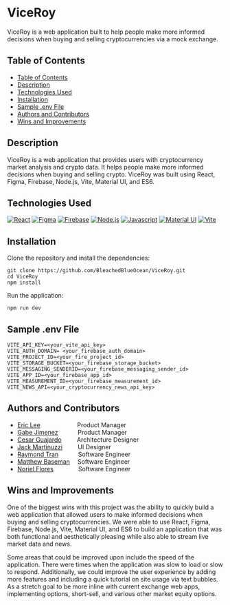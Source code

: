 

# ViceRoy

ViceRoy is a web application built to help people make more informed decisions when buying and selling cryptocurrencies via a mock exchange.

## Table of Contents

- [Table of Contents](#table-of-contents)
- [Description](#description)
- [Technologies Used](#technologies-used)
- [Installation](#installation)
- [Sample .env File](#sample-env-file)
- [Authors and Contributors](#authors-and-contributors)
- [Wins and Improvements](#wins-and-improvements)

## Description

ViceRoy is a web application that provides users with cryptocurrency market analysis and crypto data. It helps people make more informed decisions when buying and selling crypto. ViceRoy was built using React, Figma, Firebase, Node.js, Vite, Material UI, and ES6.

## Technologies Used

[![React](https://img.shields.io/badge/React-20232A?style=for-the-badge&logo=react&logoColor=61DAFB)](https://reactjs.org/)
[![Figma](https://img.shields.io/badge/Figma-F24E1E?style=for-the-badge&logo=figma&logoColor=white)](https://www.figma.com/)
[![Firebase](https://img.shields.io/badge/firebase-ffca28?style=for-the-badge&logo=firebase&logoColor=black)](https://firebase.google.com/)
[![Node.js](https://img.shields.io/badge/Node.js-339933?style=for-the-badge&logo=nodedotjs&logoColor=white)](https://nodejs.org/)
[![Javascript](https://img.shields.io/badge/Javascript-F7DF1E?style=for-the-badge&logo=javascript&logoColor=black)](https://www.javascript.com/)
[![Material UI](https://img.shields.io/badge/Material_UI-FFFFFF?style=for-the-badge&logo=mui&logoColor=blue)](https://mui.com/)
[![Vite](https://img.shields.io/badge/Vite-404040?style=for-the-badge&logo=vite&logoColor=vite)](https://vitejs.dev/)

## Installation

Clone the repository and install the dependencies:

```
git clone https://github.com/BleachedBlueOcean/ViceRoy.git
cd ViceRoy
npm install
```

Run the application:

```
npm run dev
```

## Sample .env File

```
VITE_API_KEY=<your_vite_api_key>
VITE_AUTH_DOMAIN= <your_firebase_auth_domain>
VITE_PROJECT_ID=<your_fire_project_id>
VITE_STORAGE_BUCKET=<your_firebase_storage_bucket>
VITE_MESSAGING_SENDERID=<your_firebase_messaging_sender_id>
VITE_APP_ID=<your_firebase_app_id>
VITE_MEASUREMENT_ID=<your_firebase_measurement_id>
VITE_NEWS_API=<your_cryptocurrency_news_api_key>
```

## Authors and Contributors

- [Eric Lee](https://github.com/Chugale) &emsp;&emsp;&emsp;&emsp;&emsp;&nbsp;&nbsp;&nbsp;Product Manager 
- [Gabe Jimenez](https://github.com/G4be34) &emsp;&emsp;&emsp;Product Manager
- [Cesar Guajardo](https://github.com/cesargua) &emsp;&emsp;&nbsp;Architecture Designer
- [Jack Martinuzzi](https://github.com/JackMartinuzzi) &emsp;&emsp;&nbsp;UI Designer
- [Raymond Tran](https://github.com/1998rtran) &emsp;&emsp;&emsp;Software Engineer
- [Matthew Baseman](https://github.com/mbaseman1918) &emsp;Software Engineer
- [Noriel Flores](https://github.com/nflo78) &emsp;&emsp;&emsp;&nbsp;&nbsp;&nbsp;Software Engineer

## Wins and Improvements

One of the biggest wins with this project was the ability to quickly build a web application that allowed users to make informed decisions when buying and selling cryptocurrencies. We were able to use React, Figma, Firebase, Node.js, Vite, Material UI, and ES6 to build an application that was both functional and aesthetically pleasing while also able to stream live market data and news.

Some areas that could be improved upon include the speed of the application. There were times when the application was slow to load or slow to respond. Additionally, we could improve the user experience by adding more features and including a quick tutorial on site usage via text bubbles. As a stretch goal to be more inline with current exchange web apps, implementing options, short-sell, and various other market equity options.
